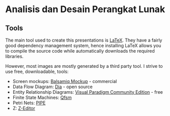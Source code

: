 # Analisis dan Desain Perangkat Lunak

## Tools

The main tool used to create this presentations is [LaTeX](https://www.latex-project.org). They have a fairly good dependency management system, hence installing LaTeX allows you to compile the source code while automatically downloads the required libraries.

However, most images are mostly generated by a third party tool. I strive to use free, downloadable, tools:

* Screen mockups: [Balsamiq Mockup](https://balsamiq.com/products/) - commercial
* Data Flow Diagram: [Dia](http://dia-installer.de) - open source
* Entity Relationship Diagrams: [Visual Paradigm Community Edition](https://www.visual-paradigm.com/solution/freeumltool) - free
* Finite State Machines: [Qfsm](http://qfsm.sourceforge.net/)
* Petri Nets: [PIPE](https://github.com/sarahtattersall/PIPE)
* Z: [Z-Editor](https://z-editor.github.io/)
